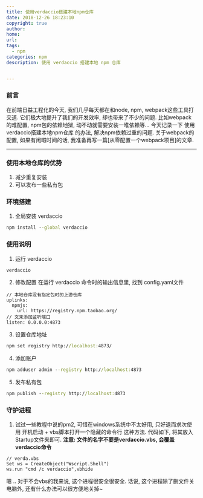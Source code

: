 ```yaml
---
title: 使用verdaccio搭建本地npm仓库
date: 2018-12-26 18:23:10
copyright: true
author: 
home: 
url: 
tags: 
  - npm
categories: npm
description: 使用 verdaccio 搭建本地 npm 仓库


---
```

### 前言
在前端日益工程化的今天, 我们几乎每天都在和node, npm, webpack这些工具打交道.
它们极大地提升了我们的开发效率, 却也带来了不少的问题.
比如webpack的难配置, npm包的依赖地狱, 动不动就需要安装一堆依赖等...
今天记录一下 使用verdaccio搭建本地npm仓库 的办法, 解决npm依赖过重的问题.
关于webpack的配置, 如果有闲暇时间的话, 我准备再写一篇[从零配置一个webpack项目]的文章.
<!-- more -->
---

### 使用本地仓库的优势
1. 减少重复安装
2. 可以发布一些私有包

### 环境搭建
1. 全局安装 verdaccio
```cmd
npm install --global verdaccio
```

### 使用说明

1. 运行 verdaccio
```cmd
verdaccio
```

2. 修改配置
在运行 verdaccio 命令时的输出信息里, 找到 config.yaml文件
```
// 本地仓库没有指定包时的上游仓库
uplinks:
  npmjs:
    url: https://registry.npm.taobao.org/  
// 文末添加监听端口
listen: 0.0.0.0:4873
```

3. 设置仓库地址
```cmd
npm set registry http://localhost:4873/
```

4. 添加账户
```cmd
npm adduser admin --registry http://localhost:4873
```

5. 发布私有包
```cmd
npm publish --registry http://localhost:4873
```

### 守护进程
1. 试过一些教程中说的pm2, 可惜在windows系统中不太好用, 只好退而求次使用 开机启动 + vbs脚本打开一个隐藏的命令行 这种方法. 代码如下, 将其放入Startup文件夹即可.
**注意: 文件的名字不要是verdaccio.vbs, 会覆盖verdaccio命令**

```vbs
// verda.vbs
Set ws = CreateObject("Wscript.Shell") 
ws.run "cmd /c verdaccio",vbhide
```
嗯 .. 对于不会vbs的我来说, 这个进程很安全很安全.
话说, 这个进程除了删文件关电脑外, 还有什么办法可以很方便地关掉~
